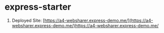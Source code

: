 # express-starter

1. Deployed Site: [https://a4-websharer.express-demo.me/](https://a4-websharer.express-demo.me/)https://a4-websharer.express-demo.me/
